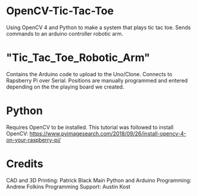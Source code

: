 # OpenCV-Tic-Tac-Toe
Using OpenCV 4 and Python to make a system that plays tic tac toe. Sends commands to an arduino controller robotic arm.

# "Tic_Tac_Toe_Robotic_Arm"
Contains the Arduino code to upload to the Uno/Clone. Connects to Rapsberry Pi over Serial.
Positions are manually programmed and entered depending on the the playing board we created.

# Python
Requires OpenCV to be installed.
This tutorial was followed to install OpenCV:
https://www.pyimagesearch.com/2018/09/26/install-opencv-4-on-your-raspberry-pi/

# Credits
CAD and 3D Printing: Patrick Black
Main Python and Arduino Programming: Andrew Folkins
Programming Support: Austin Kost
